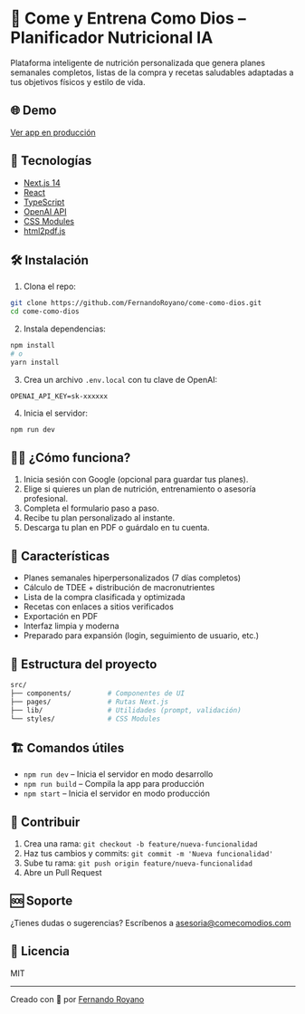 # 🧠 Come y Entrena Como Dios – Planificador Nutricional IA

Plataforma inteligente de nutrición personalizada que genera planes semanales completos, listas de la compra y recetas saludables adaptadas a tus objetivos físicos y estilo de vida.

## 🌐 Demo

[Ver app en producción](https://come-como-dios-xxxx.vercel.app)

## 🚀 Tecnologías

- [Next.js 14](https://nextjs.org/)
- [React](https://react.dev/)
- [TypeScript](https://www.typescriptlang.org/)
- [OpenAI API](https://platform.openai.com/)
- [CSS Modules](https://github.com/css-modules/css-modules)
- [html2pdf.js](https://ekoopmans.github.io/html2pdf.js/)

## 🛠️ Instalación

1. Clona el repo:

```bash
git clone https://github.com/FernandoRoyano/come-como-dios.git
cd come-como-dios
```

2. Instala dependencias:

```bash
npm install
# o
yarn install
```

3. Crea un archivo `.env.local` con tu clave de OpenAI:

```env
OPENAI_API_KEY=sk-xxxxxx
```

4. Inicia el servidor:

```bash
npm run dev
```

## 🏃‍♂️ ¿Cómo funciona?

1. Inicia sesión con Google (opcional para guardar tus planes).
2. Elige si quieres un plan de nutrición, entrenamiento o asesoría profesional.
3. Completa el formulario paso a paso.
4. Recibe tu plan personalizado al instante.
5. Descarga tu plan en PDF o guárdalo en tu cuenta.

## 🧬 Características

- Planes semanales hiperpersonalizados (7 días completos)
- Cálculo de TDEE + distribución de macronutrientes
- Lista de la compra clasificada y optimizada
- Recetas con enlaces a sitios verificados
- Exportación en PDF
- Interfaz limpia y moderna
- Preparado para expansión (login, seguimiento de usuario, etc.)

## 📁 Estructura del proyecto

```bash
src/
├── components/         # Componentes de UI
├── pages/              # Rutas Next.js
├── lib/                # Utilidades (prompt, validación)
└── styles/             # CSS Modules
```

## 🏗️ Comandos útiles

- `npm run dev` – Inicia el servidor en modo desarrollo
- `npm run build` – Compila la app para producción
- `npm start` – Inicia el servidor en modo producción

## 🤝 Contribuir

1. Crea una rama: `git checkout -b feature/nueva-funcionalidad`
2. Haz tus cambios y commits: `git commit -m 'Nueva funcionalidad'`
3. Sube tu rama: `git push origin feature/nueva-funcionalidad`
4. Abre un Pull Request

## 🆘 Soporte

¿Tienes dudas o sugerencias? Escríbenos a [asesoria@comecomodios.com](mailto:asesoria@comecomodios.com)

## 📄 Licencia

MIT

---
Creado con 💙 por [Fernando Royano](https://github.com/FernandoRoyano)